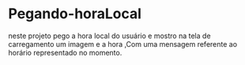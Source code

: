 # Pegando-horaLocal
neste projeto pego a hora local do usuário e mostro na tela de carregamento um imagem e a hora ,Com uma mensagem referente ao horário representado no momento. 
